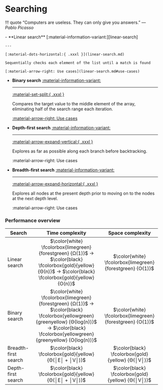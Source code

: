 # Searching

!!! quote
    &ldquo;Computers are useless. They can only give you answers.&rdquo;
    &mdash; *Pablo Picasso*

<div class="grid cards" markdown>
-   **Linear search** [:material-information-variant:][linear-search]

    ---

    [:material-dots-horizontal:{ .xxxl }](linear-search.md)

    Sequentially checks each element of the list until a match is found

    [:material-arrow-right: Use cases](linear-search.md#use-cases)

-   **Binary search** [:material-information-variant:][binary-search]

    ---

    [:material-set-split:{ .xxxl }](binary-search.md)

    Compares the target value to the middle element of the array, eliminating half of the search range each iteration.

    [:material-arrow-right: Use cases](binary-search.md#use-cases)

-   **Depth-first search** [:material-information-variant:][depth-first-search]

    ---

    [:material-arrow-expand-vertical:{ .xxxl }](depth-first-search.md)

    Explores as far as possible along each branch before backtracking.

    :material-arrow-right: Use cases

-   **Breadth-first search** [:material-information-variant:][breadth-first-search]

    ---

    [:material-arrow-expand-horizontal:{ .xxxl }](breadth-first-search.md)

    Explores all nodes at the present depth prior to moving on to the nodes at
    the next depth level.

    :material-arrow-right: Use cases
</div>

### Performance overview

Search | Time complexity | Space complexity
--- | :---: | :---:
Linear search | $\color{white} \fcolorbox{limegreen}{forestgreen} {Ω(1)}$ &rarr; $\color{black} \fcolorbox{gold}{yellow} {Θ(n)}$ &rarr; $\color{black} \fcolorbox{gold}{yellow} {O(n)}$ | $\color{white} \fcolorbox{limegreen}{forestgreen} {O(1)}$
Binary search | $\color{white} \fcolorbox{limegreen}{forestgreen} {Ω(1)}$ &rarr; $\color{black} \fcolorbox{yellowgreen}{greenyellow} {Θ(log(n))}$ &rarr; $\color{black} \fcolorbox{yellowgreen}{greenyellow} {O(log(n))}$ | $\color{white} \fcolorbox{limegreen}{forestgreen} {O(1)}$
Breadth-first search | $\color{black} \fcolorbox{gold}{yellow} {Θ(│E│ + │V│)}$ | $\color{black} \fcolorbox{gold}{yellow} {Θ(│V│)}$
Depth-first search | $\color{black} \fcolorbox{gold}{yellow} {Θ(│E│ + │V│)}$ | $\color{black} \fcolorbox{gold}{yellow} {Θ(│V│)}$

[linear-search]: https://en.wikipedia.org/wiki/Linear_search "Wikipedia: Linear search"
[binary-search]: https://en.wikipedia.org/wiki/Binary_search "Wikipedia: Binary search"
[breadth-first-search]: https://en.wikipedia.org/wiki/Breadth-first_search "Wikipedia: Breadth-first search"
[depth-first-search]: https://en.wikipedia.org/wiki/Depth-first_search "Wikipedia: Depth-first search"
